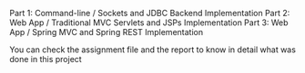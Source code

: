 Part 1: Command-line / Sockets and JDBC Backend Implementation
Part 2: Web App / Traditional MVC Servlets and JSPs Implementation 
Part 3: Web App / Spring MVC and Spring REST Implementation

You can check the assignment file and the report to know in detail what was done in this project
